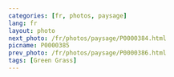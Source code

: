 ```yaml
---
categories: [fr, photos, paysage]
lang: fr
layout: photo
next_photo: /fr/photos/paysage/P0000384.html
picname: P0000385
prev_photo: /fr/photos/paysage/P0000386.html
tags: [Green Grass]
---
```

